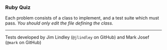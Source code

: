 ### Ruby Quiz

Each problem consists of a class to implement, and a test suite which must pass.  *You should only edit the file defining the class.*

---

Tests developed by Jim Lindley (`@jlindley` on GitHub) and Mark Josef (`@mark` on GitHub)
